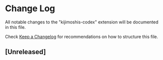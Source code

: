 # Change Log

All notable changes to the "kijimoshis-codex" extension will be documented in this file.

Check [Keep a Changelog](http://keepachangelog.com/) for recommendations on how to structure this file.

## [Unreleased]
